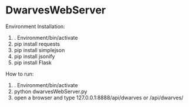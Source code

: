 # DwarvesWebServer

Environment Installation:
1. . Environment/bin/activate
2. pip install requests
3. pip install simplejson
4. pip install jsonify
5. pip install Flask


How to run:
1. . Environment/bin/activate
2. python dwarvesWebServer.py
3. open a browser and type 127.0.0.1:8888/api/dwarves or /api/dwarves/<selected dwarf>
